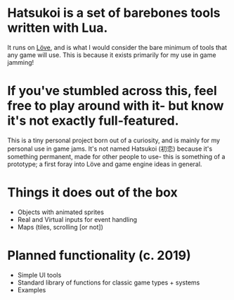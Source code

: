 # Hatsukoi is a set of barebones tools written with Lua.
It runs on [Löve](http://love2d.org/), and is what I would consider the bare minimum of tools that any game will use. This is because it exists primarily for my use in game jamming!

# If you've stumbled across this, feel free to play around with it- but know it's not exactly full-featured.
This is a tiny personal project born out of a curiosity, and is mainly for my personal use in game jams. It's not named Hatsukoi (初恋) because it's something permanent, made for other people to use- this is something of a prototype; a first foray into Löve and game engine ideas in general.

# Things it does out of the box
* Objects with animated sprites
* Real and Virtual inputs for event handling
* Maps (tiles, scrolling [or not])

# Planned functionality (c. 2019)
* Simple UI tools
* Standard library of functions for classic game types + systems
* Examples

